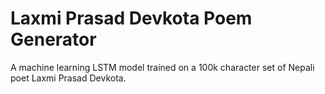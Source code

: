 # Laxmi Prasad Devkota Poem Generator
A machine learning LSTM model trained on a 100k character set of Nepali poet Laxmi Prasad Devkota.
